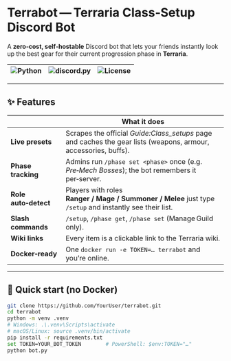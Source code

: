 # Terrabot — Terraria Class‑Setup Discord Bot

A **zero‑cost, self‑hostable** Discord bot that lets your friends
instantly look up the best gear for their current progression phase in **Terraria**.

<div align="center">

| ![Python](https://img.shields.io/badge/Python-3.11%2B-blue.svg) | ![discord.py](https://img.shields.io/badge/discord.py-2.5-lightgrey) | ![License](https://img.shields.io/badge/License-MIT-green) |
|:--:|:--:|:--:|

</div>

---

## ✨  Features

|                     | What it does |
|---------------------|--------------|
| **Live presets**    | Scrapes the official *Guide:Class_setups* page and caches the gear lists (weapons, armour, accessories, buffs). |
| **Phase tracking**  | Admins run `/phase set <phase>` once (e.g. *Pre‑Mech Bosses*); the bot remembers it per‑server. |
| **Role auto‑detect**| Players with roles **Ranger / Mage / Summoner / Melee** just type `/setup` and instantly see their list. |
| **Slash commands**  | `/setup`, `/phase get`, `/phase set` (Manage Guild only). |
| **Wiki links**      | Every item is a clickable link to the Terraria wiki. |
| **Docker‑ready**    | One `docker run -e TOKEN=… terrabot` and you’re online. |

---

## 🚀  Quick start (no Docker)

```bash
git clone https://github.com/YourUser/terrabot.git
cd terrabot
python -m venv .venv
# Windows: .\.venv\Scripts\activate
# macOS/Linux: source .venv/bin/activate
pip install -r requirements.txt
set TOKEN=YOUR_BOT_TOKEN        # PowerShell: $env:TOKEN="…"
python bot.py
